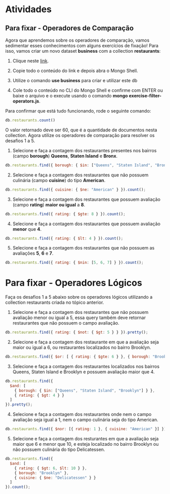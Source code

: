 # Atividades

## Para fixar - Operadores de Comparação

Agora que aprendemos sobre os operadores de comparação, vamos sedimentar esses conhecimentos com alguns exercícios de fixação! Para isso, vamos criar um novo dataset **business** com a collection **restaurants**:

1. Clique neste [link](https://s3.us-east-2.amazonaws.com/assets.app.betrybe.com/back-end/mongodb/exercise-filter-operators-e8e55183a5af1418a8f0d355ad895d13.js).

2. Copie todo o conteúdo do link e depois abra o Mongo Shell.

3. Utilize o comando **use business** para criar e utilizar este db

4. Cole todo o conteúdo no CLI do Mongo Shell e confirme com ENTER ou baixe o arquivo e o execute usando o comando **mongo exercise-filter-operators.js**.

Para confirmar que está tudo funcionando, rode o seguinte comando:

```javascript
db.restaurants.count()
```

O valor retornado deve ser 60, que é a quantidade de documentos nesta collection. Agora utilize os operadores de comparação para resolver os desafios 1 a 5.

1. Selecione e faça a contagem dos restaurantes presentes nos bairros (campo **borough**) **Queens**, **Staten Island** e **Bronx**.

```javascript
db.restaurants.find({ borough: { $in: ["Queens", "Staten Island", "Bronx"] } }).count();
```

2. Selecione e faça a contagem dos restaurantes que não possuem culinária (campo **cuisine**) do tipo **American**.

```javascript
db.restaurants.find({ cuisine: { $ne: "American" } }).count();
```

3. Selecione e faça a contagem dos restaurantes que possuem avaliação (campo **rating**) **maior ou igual** a **8**.

```javascript
db.restaurants.find({ rating: { $gte: 8 } }).count();
```

4. Selecione e faça a contagem dos restaurantes que possuem avaliação **menor** que **4**.

```javascript
db.restaurants.find({ rating: { $lt: 4 } }).count();
```

5. Selecione e faça a contagem dos restaurantes que não possuem as avaliações **5**, **6** e **7**.

```javascript
db.restaurants.find({ rating: { $nin: [5, 6, 7] } }).count();
```

# Para fixar - Operadores Lógicos

Faça os desafios 1 a 5 abaixo sobre os operadores lógicos utilizando a collection restaurants criada no tópico anterior.

1. Selecione e faça a contagem dos restaurantes que não possuem avaliação menor ou igual a 5, essa query também deve retornar restaurantes que não possuem o campo avaliação.

```javascript
db.restaurants.find({ rating: { $not: { $gt: 5 } } }).pretty();
```

2. Selecione e faça a contagem dos restaurante em que a avaliação seja maior ou igual a 6, ou restaurantes localizados no bairro Brooklyn.

```javascript
db.restaurants.find({ $or: [ { rating: { $gte: 6 } }, { borough: "Brooklyn" } ] }).pretty();
```

3. Selecione e faça a contagem dos restaurantes localizados nos bairros Queens, Staten Island e Brooklyn e possuem avaliação maior que 4.

```javascript
db.restaurants.find({
  $and: [
    { borough: { $in: ["Queens", "Staten Island", "Brooklyn"] } },
    { rating: { $gt: 4 } }
  ]
}).pretty();
```

4. Selecione e faça a contagem dos restaurantes onde nem o campo avaliação seja igual a 1, nem o campo culinária seja do tipo American.

```javascript
db.restaurants.find({ $nor: [{ rating: 1 }, { cuisine: "American" }] }).count();
```

5. Selecione e faça a contagem dos resturantes em que a avaliação seja maior que 6 e menor que 10, e esteja localizado no bairro Brooklyn ou não possuem culinária do tipo Delicatessen.

```javascript
db.restaurants.find({
  $and: [
    { rating: { $gt: 6, $lt: 10 } },
    { borough: "Brooklyn" },
    { cuisine: { $ne: "Delicatessen" } }
  ]
}).count();
```
